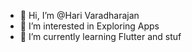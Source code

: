 - 👋 Hi, I’m @Hari Varadharajan
- 👀 I’m interested in Exploring Apps
- 🌱 I’m currently learning Flutter and stuf

<!---
Hari-Varadharajan/Hari-Varadharajan is a ✨ special ✨ repository because its `README.md` (this file) appears on your GitHub profile.
You can click the Preview link to take a look at your changes.
--->
